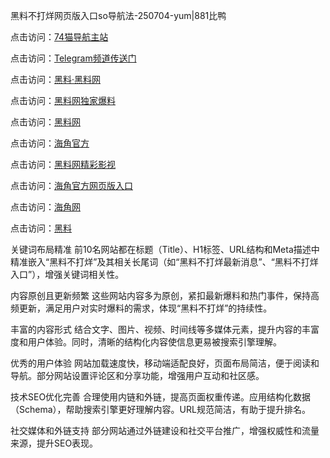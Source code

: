 黑料不打烊网页版入口so导航法-250704-yum|881比鸭

点击访问：<a href="https://74mao.com/">74猫导航主站</a>

点击访问：<a href="https://74mao.com/">Telegram频道传送门</a>

点击访问：<a href="https://heiliaolvzlu3.pages.dev">黑料·黑料网</a>

点击访问：<a href="https://heiliaoyvnrda.pages.dev">黑料网独家爆料</a>

点击访问：<a href="https://haef.pages.dev/">黑料网</a>

点击访问：<a href="https://gdas.pages.dev/">海角官方</a>

点击访问：<a href="https://sdfsh.pages.dev/">黑料网精彩影视</a>

点击访问：<a href="https://sdbsd.pages.dev/">海角官方网页版入口</a>

点击访问：<a href="https://ert-6he.pages.dev/">海角网</a>

点击访问：<a href="https://gbs-3wd.pages.dev/">黑料</a>

关键词布局精准
前10名网站都在标题（Title）、H1标签、URL结构和Meta描述中精准嵌入“黑料不打烊”及其相关长尾词（如“黑料不打烊最新消息”、“黑料不打烊入口”），增强关键词相关性。

内容原创且更新频繁
这些网站内容多为原创，紧扣最新爆料和热门事件，保持高频更新，满足用户对实时爆料的需求，体现“黑料不打烊”的持续性。

丰富的内容形式
结合文字、图片、视频、时间线等多媒体元素，提升内容的丰富度和用户体验。同时，清晰的结构化内容使信息更易被搜索引擎理解。

优秀的用户体验
网站加载速度快，移动端适配良好，页面布局简洁，便于阅读和导航。部分网站设置评论区和分享功能，增强用户互动和社区感。

技术SEO优化完善
合理使用内链和外链，提高页面权重传递。应用结构化数据（Schema），帮助搜索引擎更好理解内容。URL规范简洁，有助于提升排名。

社交媒体和外链支持
部分网站通过外链建设和社交平台推广，增强权威性和流量来源，提升SEO表现。
